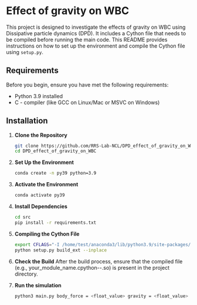# Effect of gravity on WBC
This project is designed to investigate the effects of gravity on WBC using Dissipative particle dynamics (DPD). It includes a Cython file that needs to be compiled before running the main code. This README provides instructions on how to set up the environment and compile the Cython file using `setup.py`.

## Requirements

Before you begin, ensure you have met the following requirements:

- Python 3.9 installed
- C - compiler (like GCC on Linux/Mac or MSVC on Windows)

## Installation

1. **Clone the Repository**

   ```bash
   git clone https://github.com/RRS-Lab-NCL/DPD_effect_of_gravity_on_WBC.git
   cd DPD_effect_of_gravity_on_WBC
   
2. **Set Up the Environment**

   ```bash
   conda create -n py39 python=3.9

3. **Activate the Environment**

   ```bash
   conda activate py39
   
4. **Install Dependencies**

   ```bash
   cd src
   pip install -r requirements.txt

5. **Compiling the Cython File**

   ```bash
   export CFLAGS="-I /home/test/anaconda3/lib/python3.9/site-packages/numpy/core/include $CFLAGS"
   python setup.py build_ext --inplace

6. **Check the Build**
   After the build process, ensure that the compiled file (e.g., your_module_name.cpython-<version>-<platform>.so) is present in the project directory.
   
7. **Run the simulation**

   ```bash
   python3 main.py body_force = <float_value> gravity = <float_value>
